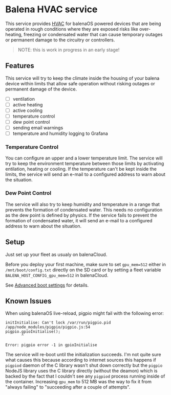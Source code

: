 # Balena HVAC service

This service provides [HVAC](https://en.wikipedia.org/wiki/Heating,_ventilation,_and_air_conditioning) for balenaOS powered devices that are being operated in rough conditions where they are exposed risks like over-heating, freezing or condensated water that can cause temporary outages or permanent damage to the circuitry or controllers.

> NOTE: this is work in progress in an early stage!

## Features

This service will try to keep the climate inside the housing of your balena device within limits that allow safe operation without risking outages or permanent damage of the device.

- [ ] ventilation
- [ ] active heating
- [ ] active cooling
- [ ] temperature control
- [ ] dew point control
- [ ] sending email warnings
- [ ] temperature and humidity logging to Grafana

### Temperature Control

You can configure an upper and a lower temperature limit. The service will try to keep the environment temperature between those limits by activating entilation, heating or cooling. If the temperature can't be kept inside the limits, the service will send an e-mail to a configured address to warn about the situation.

### Dew Point Control

The service will also try to keep humidity and temperature in a range that prevents the formation of condensated water. This needs no configuration as the dew point is defined by physics. If the service fails to prevent the formation of condensated water, it will send an e-mail to a configured address to warn about the situation.

## Setup

Just set up your fleet as usualy on balenaCloud.

Before you deploy your first machine, make sure to set `gpu_mem=512` either in `/mnt/boot/config.txt` directly on the SD card or by setting a fleet variable `BALENA_HOST_CONFIG_gpu_mem=512` in balenaCloud.

See [Advanced boot settings](https://www.balena.io/docs/reference/OS/advanced/) for details.

## Known Issues

When using balenaOS live-reload, pigpio might fail with the following error:

```
initInitialise: Can't lock /var/run/pigpio.pid
/app/node_modules/pigpio/pigpio.js:54
pigpio.gpioInitialise();
       ^
 
Error: pigpio error -1 in gpioInitialise
```

The service will re-boot until the initialization succeeds. I'm not quite sure what causes this because according to internet sources this happens if `pigpiod` daemon of the C library wasn't shut down correctly but the `pigpio` NodeJS library uses the C library directly (without the deamon) which is backed by the fact that I couldn't see any `pigpiod` process running inside of the container. Increasing `gpu_mem` to 512 MB was the way to fix it from "always failing" to "succeeding after a couple of attempts".